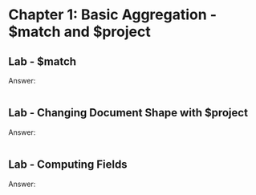 # Chapter 1: Basic Aggregation - $match and $project
## Lab - $match
Answer: 
```

```


## Lab - Changing Document Shape with $project
Answer: 
```

```


## Lab - Computing Fields
Answer: 
```

```